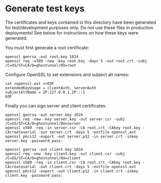 Generate test keys
==================

The certificates and keys contained in this directory have been generated for
test/development purposes only. Do not use these files in production
deployments! See below for instructions on how these keys were generated.

You must first generate a root certificate:

    openssl genrsa -out root.key 1024
    openssl req -x509 -new -key root.key -days 5 -out root.crt -subj /C=US/ST=CA/O=ghostunnel/OU=root

Configure OpenSSL to set extensions and subject alt names:

    cat >openssl.ext <<EOF
    extendedKeyUsage = clientAuth, serverAuth
    subjectAltName = IP:127.0.0.1,IP:::1
    EOF

Finally you can sign server and client certificates:

    openssl genrsa -out server.key 1024
    openssl req -new -key server.key -out server.csr -subj /C=US/ST=CA/O=ghostunnel/OU=server
    openssl x509 -req -in server.csr -CA root.crt -CAkey root.key -CAcreateserial -out server.crt -days 5 -extfile openssl.ext
    openssl pkcs12 -export -out server.p12 -in server.crt -inkey server.key -password pass:

    openssl genrsa -out client.key 1024
    openssl req -new -key client.key -out client.csr -subj /C=US/ST=CA/O=ghostunnel/OU=client
    openssl x509 -req -in client.csr -CA root.crt -CAkey root.key -CAcreateserial -out client.crt -days 5 -extfile openssl.ext
    openssl pkcs12 -export -out client.p12 -in client.crt -inkey client.key -password pass:

